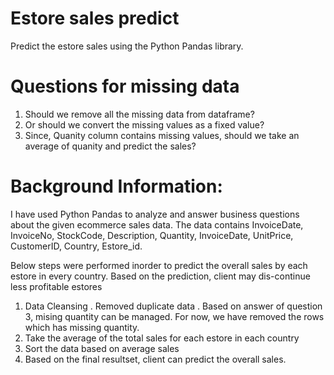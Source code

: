 # Estore sales predict

Predict the estore sales using the Python Pandas library.

# Questions for missing data

1. Should we remove all the missing data from dataframe?
2. Or should we convert the missing values as a fixed value?
3. Since, Quanity column contains missing values, should we take an average of quanity and predict the sales?

# Background Information:

I have used Python Pandas to analyze and answer business questions about the given ecommerce sales data. The data contains InvoiceDate, InvoiceNo, StockCode, Description, Quantity, InvoiceDate, UnitPrice, CustomerID, Country, Estore_id.

Below steps were performed inorder to predict the overall sales by each estore in every country. Based on the prediction, client may dis-continue less profitable estores 

1. Data Cleansing 
 . Removed duplicate data
 . Based on answer of question 3, mising quantity can be managed. For now, we have removed the rows which has missing quantity.
2. Take the average of the total sales for each estore in each country
3. Sort the data based on average sales
4. Based on the final resultset, client can predict the overall sales.
